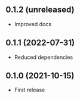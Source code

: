 ## 0.1.2 (unreleased)

- Improved docs

## 0.1.1 (2022-07-31)

- Reduced dependencies

## 0.1.0 (2021-10-15)

- First release
